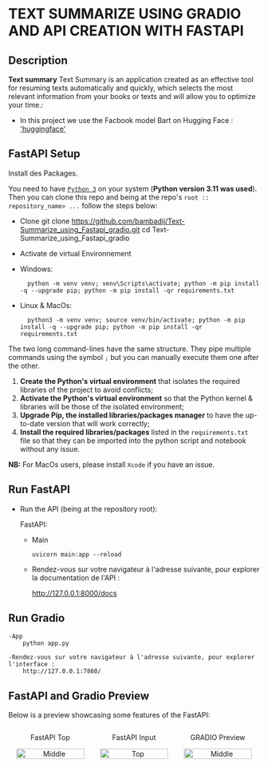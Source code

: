 # TEXT SUMMARIZE USING GRADIO AND API CREATION WITH FASTAPI


## Description

**Text summary** Text Summary is an application created as an effective tool for resuming texts automatically and quickly, which selects the most relevant information from your books or texts and will allow you to optimize your time.: 
- In this project we use the Facbook model Bart on Hugging Face : ['huggingface'](https://huggingface.co/facebook/bart-large-cnn)

## FastAPI Setup

Install des Packages.

You need to have [`Python 3`](https://www.python.org/) on your system (**Python version 3.11 was used**). Then you can clone this repo and being at the repo's `root :: repository_name> ...`  follow the steps below:

- Clone 
        git clone https://github.com/bambadij/Text-Summarize_using_Fastapi_gradio.git
        cd Text-Summarize_using_Fastapi_gradio

- Activate de virtual Environnement
- Windows:
        
        python -m venv venv; venv\Scripts\activate; python -m pip install -q --upgrade pip; python -m pip install -qr requirements.txt  

- Linux & MacOs:
        
        python3 -m venv venv; source venv/bin/activate; python -m pip install -q --upgrade pip; python -m pip install -qr requirements.txt  

The two long command-lines have the same structure. They pipe multiple commands using the symbol ` ; ` but you can manually execute them one after the other.

1. **Create the Python's virtual environment** that isolates the required libraries of the project to avoid conflicts;
2. **Activate the Python's virtual environment** so that the Python kernel & libraries will be those of the isolated environment;
3. **Upgrade Pip, the installed libraries/packages manager** to have the up-to-date version that will work correctly;
4. **Install the required libraries/packages** listed in the `requirements.txt` file so that they can be imported into the python script and notebook without any issue.

**NB:** For MacOs users, please install `Xcode` if you have an issue.

## Run FastAPI

- Run the API (being at the repository root):
        
  FastAPI:
    
    - Main

          uvicorn main:app --reload 

    <!-- - Sepsis prediction

          uvicorn src.main:app --reload  -->


  - Rendez-vous sur votre navigateur à l'adresse suivante, pour explorer la documentation de l'API :
        
      http://127.0.0.1:8000/docs

## Run Gradio 
    -App 
        python app.py

    -Rendez-vous sur votre navigateur à l'adresse suivante, pour explorer l'interface :
        http://127.0.0.1:7860/

## FastAPI  and Gradio Preview

Below is a preview showcasing some features of the FastAPI:

<div style="display: flex; align-items: center;">
    <div style="flex: 33.33%; text-align: center;">
        <p>FastAPI Top</p>
             <img src="/text_summarize-main/image/fastinput.PNG" alt="Middle" width="90%"/>
    </div>
    <div style="flex: 33.33%; text-align: center;">
        <p>FastAPI Input</p>
             <img src="/text_summarize-main/image/output.PNG" alt="Top" width="90%"/>
        </div>
    <div style="flex: 33.33%; text-align: center;">
        <p>GRADIO Preview</p>
        <img src="/text_summarize-main/image/gradio.PNG" alt="Middle" width="90%"/>
        </div>
</div>

